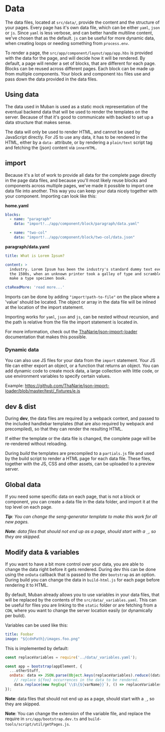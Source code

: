 # Data

The data files, located at `src/data/`, provide the content and the structure of your pages.
Every page has it's own data file, which can be either `yaml`, `json` or `js`.
Since `yaml` is less verbose, and can better handle multiline content, we've chosen
that as the default. `js` can be useful for more dynamic data, when creating loops or needing
something from `process.env`.

To render a page, the `src/app/component/layout/app/app.hbs` is provided with the data for the page,
and will decide how it will be rendered.
By default, a page will render a set of blocks, that are different for each page.
Blocks can be reused across different pages. Each block can be made up from multiple
components. Your block and component `hbs` files use and pass down the data provided
in the data files.

## Using data

The data used in Muban is used as a static mock representation of the eventual backend data that
will be used to render the templates on the server. Because of that it's good to communicate
with backed to set up a data structure that makes sense.

The data will only be used to render HTML, and cannot be used by JavaScript directly.
For JS to use any data, it has to be rendered in the HTML, either by a `data-` attribute,
or by rendering a `plain/text` script tag and fetching the (json) content via `innerHTML`.

## import

Because it's a lot of work to provide all data for the complete page directly in the page data files,
and because you'll most likely reuse blocks and components across multiple pages,
we've made it possible to import one data file into another. This way you can keep your
data nicely together with your component. Importing can look like this:

**home.yaml**
```yaml
blocks:
  - name: "paragraph"
    data: "import!../app/component/block/paragraph/data.yaml"

  - name: "two-col"
    data: "import!../app/component/block/two-col/data.json"
```

**paragraph/data.yaml**
```yaml
title: What is Lorem Ipsum?

content: >
  industry. Lorem Ipsum has been the industry's standard dummy text ever since
  the 1500s, when an unknown printer took a galley of type and scrambled it to
  make a type specimen book.

ctaReadMore: 'read more...'
```

Imports can be done by adding `"import!path-to-file"` on the place where a 'value'
should be located. The object or array in the data file will be inlined at the
location of the import statement.

Importing works for `yaml`, `json` and `js`, can be nested without recursion, and
the path is relative from the file the import statement is located in.

For more information, check out the [ThaNarie/json-import-loader](https://github.com/ThaNarie/json-import-loader)
documentation that makes this possible.

### Dynamic data

You can also use JS files for your data from the `import` statement. Your JS file
can either export an object, or a function that returns an object. You can add dynamic
code to create mock data, a large collection with little code, or use environment variables
to specify certain values.

Example: https://github.com/ThaNarie/json-import-loader/blob/master/test/_fixtures/e.js

## dev & dist

During **dev**, the data files are required by a webpack context, and passed to the included
handlebar templates (that are also required by webpack and precompiled), so that they
can render the resulting HTML.

If either the template or the data file is changed, the complete page will be re-rendered
without reloading.

During *build* the templates are precompiled to a `partials.js` file and used by the
build script to render a HTML page for each data file. These files, together with the
JS, CSS and other assets, can be uploaded to a preview server.

## Global data

If you need some specific data on each page, that is not a block or component, you can
create a data file in the data folder, and import it at the top level on each page.

_**Tip**: You can change the seng-generator template to make this work for all new pages._

_**Note**: data files that should not end up as a page, should start with a `_`, so they are skipped._

## Modify data & variables

If you want to have a bit more control over your data, you are able to change the data
right before it gets rendered. During dev this can be done using the `onData` callback
that is passed to the dev `bootstrap` as an option. During build you can change the data
in `build-html.js` for each page before rendering it to HTML.

By default, Muban already allows you to use variables in your data files, that will be
replaced by the contents of the `src/data/_variables.yaml`. This can be useful for
files you are linking to the `static` folder or are fetching from a `CDN`, where you want
to change the server location easily (or dynamically per build).

Variables can be used like this:
```yaml
title: Foobar
image: "${cdnPath}/images.foo.png"
```

This is implemented by default:
```js
const replaceVariables = require('../data/_variables.yaml');

const app = bootstrap(appElement, {
  ...otherStuff,
  onData: data => JSON.parse(Object.keys(replaceVariables).reduce((data, varName) =>
    // replace ${foo} occurrences in the data to be rendered.
    data.replace(new RegExp(`\\$\{${varName}}`), () => replaceVariables[varName]), JSON.stringify(data))),
});
```

**Note**: data files that should not end up as a page, should start with a `_`, so they are skipped.

**Note**: You can change the extension of the variable file, and replace the require in
`src/app/bootstrap.dev.ts` and `build-tools/script/util/getPages.js`.

